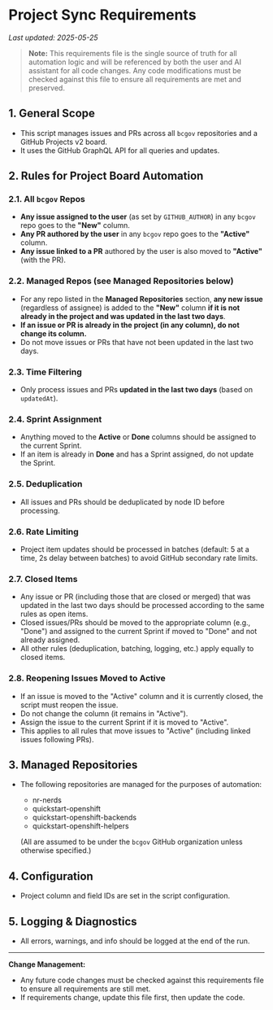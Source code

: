 # Project Sync Requirements

_Last updated: 2025-05-25_

> **Note:** This requirements file is the single source of truth for all automation logic and will be referenced by both the user and AI assistant for all code changes. Any code modifications must be checked against this file to ensure all requirements are met and preserved.

## 1. General Scope
- This script manages issues and PRs across all `bcgov` repositories and a GitHub Projects v2 board.
- It uses the GitHub GraphQL API for all queries and updates.

## 2. Rules for Project Board Automation

### 2.1. All `bcgov` Repos
- **Any issue assigned to the user** (as set by `GITHUB_AUTHOR`) in any `bcgov` repo goes to the **"New"** column.
- **Any PR authored by the user** in any `bcgov` repo goes to the **"Active"** column.
- **Any issue linked to a PR** authored by the user is also moved to **"Active"** (with the PR).

### 2.2. Managed Repos (see Managed Repositories below)
- For any repo listed in the **Managed Repositories** section, **any new issue** (regardless of assignee) is added to the **"New"** column **if it is not already in the project and was updated in the last two days**.
- **If an issue or PR is already in the project (in any column), do not change its column.**
- Do not move issues or PRs that have not been updated in the last two days.

### 2.3. Time Filtering
- Only process issues and PRs **updated in the last two days** (based on `updatedAt`).

### 2.4. Sprint Assignment
- Anything moved to the **Active** or **Done** columns should be assigned to the current Sprint.
- If an item is already in **Done** and has a Sprint assigned, do not update the Sprint.

### 2.5. Deduplication
- All issues and PRs should be deduplicated by node ID before processing.

### 2.6. Rate Limiting
- Project item updates should be processed in batches (default: 5 at a time, 2s delay between batches) to avoid GitHub secondary rate limits.

### 2.7. Closed Items
- Any issue or PR (including those that are closed or merged) that was updated in the last two days should be processed according to the same rules as open items.
- Closed issues/PRs should be moved to the appropriate column (e.g., "Done") and assigned to the current Sprint if moved to "Done" and not already assigned.
- All other rules (deduplication, batching, logging, etc.) apply equally to closed items.

### 2.8. Reopening Issues Moved to Active
- If an issue is moved to the "Active" column and it is currently closed, the script must reopen the issue.
- Do not change the column (it remains in "Active").
- Assign the issue to the current Sprint if it is moved to "Active".
- This applies to all rules that move issues to "Active" (including linked issues following PRs).

## 3. Managed Repositories
- The following repositories are managed for the purposes of automation:

  - nr-nerds
  - quickstart-openshift
  - quickstart-openshift-backends
  - quickstart-openshift-helpers

  (All are assumed to be under the `bcgov` GitHub organization unless otherwise specified.)

## 4. Configuration
- Project column and field IDs are set in the script configuration.

## 5. Logging & Diagnostics
- All errors, warnings, and info should be logged at the end of the run.

---

**Change Management:**
- Any future code changes must be checked against this requirements file to ensure all requirements are still met.
- If requirements change, update this file first, then update the code.

